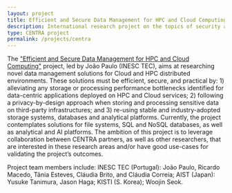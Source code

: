 ```yaml
---
layout: project
title: Efficient and Secure Data Management for HPC and Cloud Computing 
description: International research project on the topics of security and data management.
type: CENTRA project
permalink: /projects/centra
---
```


The ["Efficient and Secure Data Management for HPC and Cloud Computing"](http://www.globalcentra.org/projects/#prv) project, led by João Paulo (INESC TEC), aims at researching novel data management solutions for Cloud and HPC distributed environments. These solutions must be efficient, secure, and practical by: 1) alleviating any storage or processing performance bottlenecks identified for data-centric applications deployed on HPC and Cloud services; 2) following a privacy-by-design approach when storing and processing sensitive data on third-party infrastructures; and 3) re-using stable and industry-adopted storage systems, databases and analytical platforms. 
Currently, the project contemplates solutions for file systems, SQL and NoSQL databases, as well as analytical and AI platforms. The ambition of this project is to leverage collaboration between CENTRA partners, as well as other researchers, that are interested in these research areas and/or have good use-cases for validating the project’s outcomes.

Project team members include: INESC TEC (Portugal): João Paulo, Ricardo Macedo, Tânia Esteves, Cláudia Brito, and Cláudia Correia; AIST (Japan): Yusuke Tanimura, Jason Haga; KISTI (S. Korea); Woojin Seok. 